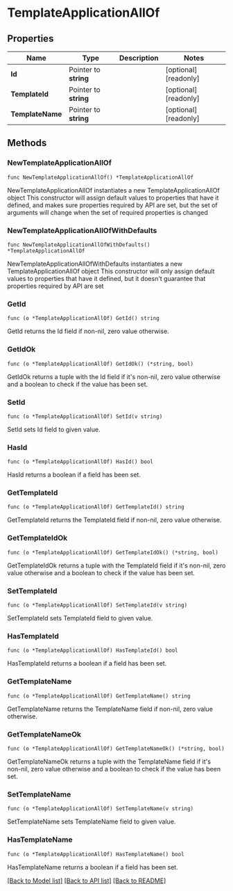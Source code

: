 # TemplateApplicationAllOf

## Properties

Name | Type | Description | Notes
------------ | ------------- | ------------- | -------------
**Id** | Pointer to **string** |  | [optional] [readonly] 
**TemplateId** | Pointer to **string** |  | [optional] [readonly] 
**TemplateName** | Pointer to **string** |  | [optional] [readonly] 

## Methods

### NewTemplateApplicationAllOf

`func NewTemplateApplicationAllOf() *TemplateApplicationAllOf`

NewTemplateApplicationAllOf instantiates a new TemplateApplicationAllOf object
This constructor will assign default values to properties that have it defined,
and makes sure properties required by API are set, but the set of arguments
will change when the set of required properties is changed

### NewTemplateApplicationAllOfWithDefaults

`func NewTemplateApplicationAllOfWithDefaults() *TemplateApplicationAllOf`

NewTemplateApplicationAllOfWithDefaults instantiates a new TemplateApplicationAllOf object
This constructor will only assign default values to properties that have it defined,
but it doesn't guarantee that properties required by API are set

### GetId

`func (o *TemplateApplicationAllOf) GetId() string`

GetId returns the Id field if non-nil, zero value otherwise.

### GetIdOk

`func (o *TemplateApplicationAllOf) GetIdOk() (*string, bool)`

GetIdOk returns a tuple with the Id field if it's non-nil, zero value otherwise
and a boolean to check if the value has been set.

### SetId

`func (o *TemplateApplicationAllOf) SetId(v string)`

SetId sets Id field to given value.

### HasId

`func (o *TemplateApplicationAllOf) HasId() bool`

HasId returns a boolean if a field has been set.

### GetTemplateId

`func (o *TemplateApplicationAllOf) GetTemplateId() string`

GetTemplateId returns the TemplateId field if non-nil, zero value otherwise.

### GetTemplateIdOk

`func (o *TemplateApplicationAllOf) GetTemplateIdOk() (*string, bool)`

GetTemplateIdOk returns a tuple with the TemplateId field if it's non-nil, zero value otherwise
and a boolean to check if the value has been set.

### SetTemplateId

`func (o *TemplateApplicationAllOf) SetTemplateId(v string)`

SetTemplateId sets TemplateId field to given value.

### HasTemplateId

`func (o *TemplateApplicationAllOf) HasTemplateId() bool`

HasTemplateId returns a boolean if a field has been set.

### GetTemplateName

`func (o *TemplateApplicationAllOf) GetTemplateName() string`

GetTemplateName returns the TemplateName field if non-nil, zero value otherwise.

### GetTemplateNameOk

`func (o *TemplateApplicationAllOf) GetTemplateNameOk() (*string, bool)`

GetTemplateNameOk returns a tuple with the TemplateName field if it's non-nil, zero value otherwise
and a boolean to check if the value has been set.

### SetTemplateName

`func (o *TemplateApplicationAllOf) SetTemplateName(v string)`

SetTemplateName sets TemplateName field to given value.

### HasTemplateName

`func (o *TemplateApplicationAllOf) HasTemplateName() bool`

HasTemplateName returns a boolean if a field has been set.


[[Back to Model list]](../README.md#documentation-for-models) [[Back to API list]](../README.md#documentation-for-api-endpoints) [[Back to README]](../README.md)


